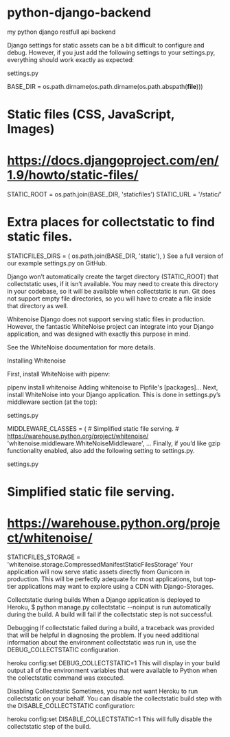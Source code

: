 # python-django-backend
my python django restfull api backend

Django settings for static assets can be a bit difficult to configure and debug. However, if you just add the following settings to your settings.py, everything should work exactly as expected:

settings.py

BASE_DIR = os.path.dirname(os.path.dirname(os.path.abspath(__file__)))

# Static files (CSS, JavaScript, Images)
# https://docs.djangoproject.com/en/1.9/howto/static-files/
STATIC_ROOT = os.path.join(BASE_DIR, 'staticfiles')
STATIC_URL = '/static/'

# Extra places for collectstatic to find static files.
STATICFILES_DIRS = (
    os.path.join(BASE_DIR, 'static'),
)
See a full version of our example settings.py on GitHub.

Django won’t automatically create the target directory (STATIC_ROOT) that collectstatic uses, if it isn’t available. You may need to create this directory in your codebase, so it will be available when collectstatic is run. Git does not support empty file directories, so you will have to create a file inside that directory as well.

Whitenoise
Django does not support serving static files in production. However, the fantastic WhiteNoise project can integrate into your Django application, and was designed with exactly this purpose in mind.

See the WhiteNoise documentation for more details.

Installing Whitenoise

First, install WhiteNoise with pipenv:

pipenv install whitenoise
Adding whitenoise to Pipfile's [packages]...
Next, install WhiteNoise into your Django application. This is done in settings.py’s middleware section (at the top):

settings.py

MIDDLEWARE_CLASSES = (
    # Simplified static file serving.
    # https://warehouse.python.org/project/whitenoise/
    'whitenoise.middleware.WhiteNoiseMiddleware',
    ...
Finally, if you’d like gzip functionality enabled, also add the following setting to settings.py.

settings.py

# Simplified static file serving.
# https://warehouse.python.org/project/whitenoise/

STATICFILES_STORAGE = 'whitenoise.storage.CompressedManifestStaticFilesStorage'
Your application will now serve static assets directly from Gunicorn in production. This will be perfectly adequate for most applications, but top-tier applications may want to explore using a CDN with Django-Storages.

Collectstatic during builds
When a Django application is deployed to Heroku, $ python manage.py collectstatic --noinput is run automatically during the build. A build will fail if the collectstatic step is not successful.

Debugging
If collectstatic failed during a build, a traceback was provided that will be helpful in diagnosing the problem. If you need additional information about the environment collectstatic was run in, use the DEBUG_COLLECTSTATIC configuration.

heroku config:set DEBUG_COLLECTSTATIC=1
This will display in your build output all of the environment variables that were available to Python when the collectstatic command was executed.

Disabling Collectstatic
Sometimes, you may not want Heroku to run collectstatic on your behalf. You can disable the collectstatic build step with the DISABLE_COLLECTSTATIC configuration:

heroku config:set DISABLE_COLLECTSTATIC=1
This will fully disable the collectstatic step of the build.
